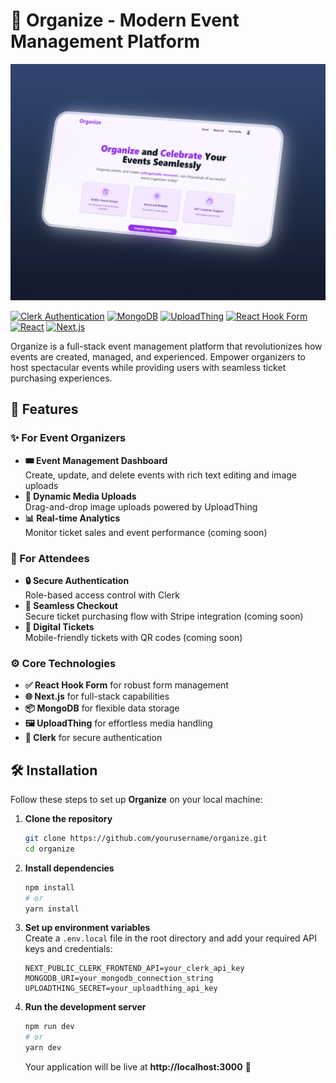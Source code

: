 # 🎉 Organize - Modern Event Management Platform

![Organize Banner](/Organize%20Pc.png) <!-- Replace with your actual banner image -->

[![Clerk Authentication](https://img.shields.io/badge/Authentication-Clerk-3B82F6)](https://clerk.com)
[![MongoDB](https://img.shields.io/badge/Database-MongoDB-47A248)](https://www.mongodb.com)
[![UploadThing](https://img.shields.io/badge/File%20Upload-UploadThing-4B46BE)](https://uploadthing.com)
[![React Hook Form](https://img.shields.io/badge/Forms-React%20Hook%20Form-EC5990)](https://react-hook-form.com)
[![React](https://img.shields.io/badge/Framework-React-61DAFB)](https://react.dev)
[![Next.js](https://img.shields.io/badge/Fullstack-Next.js-000000)](https://nextjs.org)

Organize is a full-stack event management platform that revolutionizes how events are created, managed, and experienced. Empower organizers to host spectacular events while providing users with seamless ticket purchasing experiences.

## 🚀 Features

### ✨ For Event Organizers
- **🎟️ Event Management Dashboard**  
  Create, update, and delete events with rich text editing and image uploads
- **📸 Dynamic Media Uploads**  
  Drag-and-drop image uploads powered by UploadThing
- **📊 Real-time Analytics**  
  Monitor ticket sales and event performance (coming soon)

### 🔐 For Attendees
- **🔒 Secure Authentication**  
  Role-based access control with Clerk
- **💸 Seamless Checkout**  
  Secure ticket purchasing flow with Stripe integration (coming soon)
- **📲 Digital Tickets**  
  Mobile-friendly tickets with QR codes (coming soon)

### ⚙️ Core Technologies
- **✅ React Hook Form** for robust form management
- **🌐 Next.js** for full-stack capabilities
- **📦 MongoDB** for flexible data storage
- **🖼️ UploadThing** for effortless media handling
- **🔑 Clerk** for secure authentication

## 🛠️ Installation

Follow these steps to set up **Organize** on your local machine:

1. **Clone the repository**  
   ```bash
   git clone https://github.com/yourusername/organize.git
   cd organize
   ```

2. **Install dependencies**  
   ```bash
   npm install
   # or
   yarn install
   ```

3. **Set up environment variables**  
   Create a `.env.local` file in the root directory and add your required API keys and credentials:
   ```env
   NEXT_PUBLIC_CLERK_FRONTEND_API=your_clerk_api_key
   MONGODB_URI=your_mongodb_connection_string
   UPLOADTHING_SECRET=your_uploadthing_api_key
   ```

4. **Run the development server**  
   ```bash
   npm run dev
   # or
   yarn dev
   ```
   Your application will be live at **http://localhost:3000** 🚀
